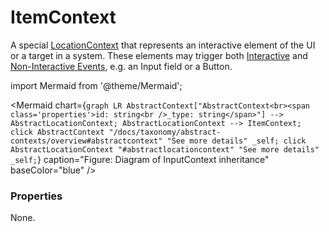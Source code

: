 # ItemContext

A special [LocationContext](/docs/taxonomy/location-contexts) that represents an interactive element of the UI or a target in a system. These elements may trigger both [Interactive](/docs/taxonomy/events/InteractiveEvent) and [Non-Interactive Events](/docs/taxonomy/events/NonInteractiveEvent), e.g. an Input field or a Button.




import Mermaid from '@theme/Mermaid';

<Mermaid chart={`
	graph LR
		AbstractContext["AbstractContext<br><span class='properties'>id: string<br />_type: string</span>"] --> AbstractLocationContext;
    AbstractLocationContext --> ItemContext;
    click AbstractContext "/docs/taxonomy/abstract-contexts/overview#abstractcontext" "See more details" _self;
    click AbstractLocationContext "#abstractlocationcontext" "See more details" _self;
`} caption="Figure: Diagram of InputContext inheritance" baseColor="blue" />


### Properties
None.
